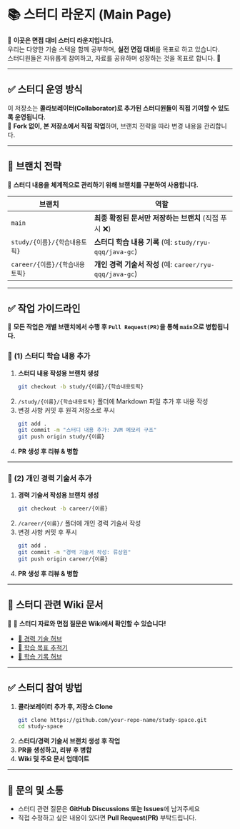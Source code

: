 # 📚 스터디 라운지 (Main Page)

👋 **이곳은 면접 대비 스터디 라운지입니다.**  
우리는 다양한 기술 스택을 함께 공부하며, **실전 면접 대비**를 목표로 하고 있습니다.  
스터디원들은 자유롭게 참여하고, 자료를 공유하며 성장하는 것을 목표로 합니다. 🚀

---

## ✅ **스터디 운영 방식**
이 저장소는 **콜라보레이터(Collaborator)로 추가된 스터디원들이 직접 기여할 수 있도록 운영됩니다.**  
📌 **Fork 없이, 본 저장소에서 직접 작업**하며, 브랜치 전략을 따라 변경 내용을 관리합니다.

---

## 🚀 **브랜치 전략**
📌 **스터디 내용을 체계적으로 관리하기 위해 브랜치를 구분하여 사용합니다.**

| 브랜치                  | 역할                                             |
|----------------------|------------------------------------------------|
| `main`               | **최종 확정된 문서만 저장하는 브랜치** (직접 푸시 ❌)              |
| `study/{이름}/{학습내용토픽}` | **스터디 학습 내용 기록** (예: `study/ryu-qqq/java-gc`)  |
| `career/{이름}/{학습내용토픽}`     | **개인 경력 기술서 작성** (예: `career/ryu-qqq/java-gc`) |

---

## ✅ **작업 가이드라인**
📌 **모든 작업은 개별 브랜치에서 수행 후 `Pull Request(PR)`을 통해 `main`으로 병합됩니다.**

### 🔹 **(1) 스터디 학습 내용 추가**
1. **스터디 내용 작성용 브랜치 생성**
   ```bash
   git checkout -b study/{이름}/{학습내용토픽}
   ```
2. `/study/{이름}/{학습내용토픽}` 폴더에 Markdown 파일 추가 후 내용 작성
3. 변경 사항 커밋 후 원격 저장소로 푸시
   ```bash
   git add .
   git commit -m "스터디 내용 추가: JVM 메모리 구조"
   git push origin study/{이름}
   ```
4. **PR 생성 후 리뷰 & 병합**

---

### 🔹 **(2) 개인 경력 기술서 추가**
1. **경력 기술서 작성용 브랜치 생성**
   ```bash
   git checkout -b career/{이름}
   ```
2. `/career/{이름}/` 폴더에 개인 경력 기술서 작성
3. 변경 사항 커밋 후 푸시
   ```bash
   git add .
   git commit -m "경력 기술서 작성: 류상원"
   git push origin career/{이름}
   ```
4. **PR 생성 후 리뷰 & 병합**

---

## 📌 **스터디 관련 Wiki 문서**
📌 📖 **스터디 자료와 면접 질문은 Wiki에서 확인할 수 있습니다!**
- [📂 경력 기술 허브](https://github.com/your-repo-name/wiki/경력-기술-허브)
- [🎯 학습 목표 추적기](https://github.com/your-repo-name/wiki/학습-목표-추적기)
- [📖 학습 기록 허브](https://github.com/your-repo-name/wiki/학습-기록-허브)

---

## ✅ **스터디 참여 방법**
1. **콜라보레이터 추가 후, 저장소 Clone**
   ```bash
   git clone https://github.com/your-repo-name/study-space.git
   cd study-space
   ```
2. **스터디/경력 기술서 브랜치 생성 후 작업**
3. **PR을 생성하고, 리뷰 후 병합**
4. **Wiki 및 주요 문서 업데이트**

---

## 📢 **문의 및 소통**
- 스터디 관련 질문은 **GitHub Discussions 또는 Issues**에 남겨주세요
- 직접 수정하고 싶은 내용이 있다면 **Pull Request(PR)** 부탁드립니다.

